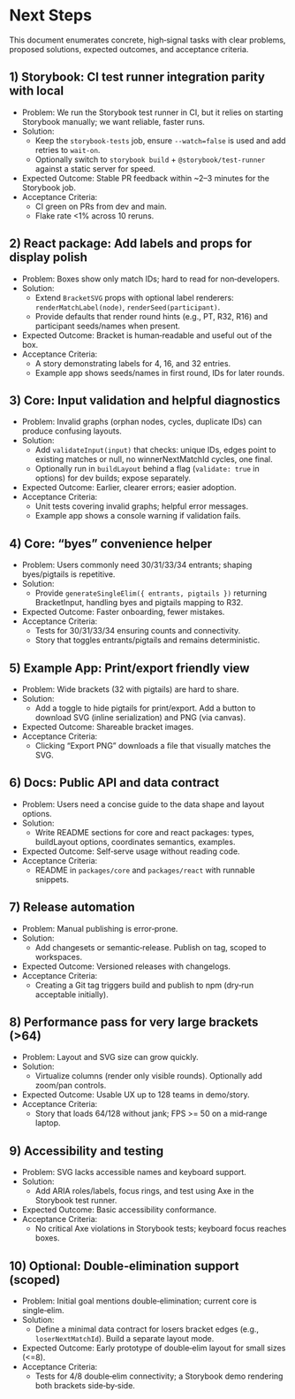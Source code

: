 # Next Steps

This document enumerates concrete, high‑signal tasks with clear problems, proposed solutions, expected outcomes, and acceptance criteria.

## 1) Storybook: CI test runner integration parity with local
- Problem: We run the Storybook test runner in CI, but it relies on starting Storybook manually; we want reliable, faster runs.
- Solution:
  - Keep the `storybook-tests` job, ensure `--watch=false` is used and add retries to `wait-on`.
  - Optionally switch to `storybook build` + `@storybook/test-runner` against a static server for speed.
- Expected Outcome: Stable PR feedback within ~2–3 minutes for the Storybook job.
- Acceptance Criteria:
  - CI green on PRs from dev and main.
  - Flake rate <1% across 10 reruns.

## 2) React package: Add labels and props for display polish
- Problem: Boxes show only match IDs; hard to read for non‑developers.
- Solution:
  - Extend `BracketSVG` props with optional label renderers: `renderMatchLabel(node)`, `renderSeed(participant)`.
  - Provide defaults that render round hints (e.g., PT, R32, R16) and participant seeds/names when present.
- Expected Outcome: Bracket is human‑readable and useful out of the box.
- Acceptance Criteria:
  - A story demonstrating labels for 4, 16, and 32 entries.
  - Example app shows seeds/names in first round, IDs for later rounds.

## 3) Core: Input validation and helpful diagnostics
- Problem: Invalid graphs (orphan nodes, cycles, duplicate IDs) can produce confusing layouts.
- Solution:
  - Add `validateInput(input)` that checks: unique IDs, edges point to existing matches or null, no winnerNextMatchId cycles, one final.
  - Optionally run in `buildLayout` behind a flag (`validate: true` in options) for dev builds; expose separately.
- Expected Outcome: Earlier, clearer errors; easier adoption.
- Acceptance Criteria:
  - Unit tests covering invalid graphs; helpful error messages.
  - Example app shows a console warning if validation fails.

## 4) Core: “byes” convenience helper
- Problem: Users commonly need 30/31/33/34 entrants; shaping byes/pigtails is repetitive.
- Solution:
  - Provide `generateSingleElim({ entrants, pigtails })` returning BracketInput, handling byes and pigtails mapping to R32.
- Expected Outcome: Faster onboarding, fewer mistakes.
- Acceptance Criteria:
  - Tests for 30/31/33/34 ensuring counts and connectivity.
  - Story that toggles entrants/pigtails and remains deterministic.

## 5) Example App: Print/export friendly view
- Problem: Wide brackets (32 with pigtails) are hard to share.
- Solution:
  - Add a toggle to hide pigtails for print/export. Add a button to download SVG (inline serialization) and PNG (via canvas).
- Expected Outcome: Shareable bracket images.
- Acceptance Criteria:
  - Clicking “Export PNG” downloads a file that visually matches the SVG.

## 6) Docs: Public API and data contract
- Problem: Users need a concise guide to the data shape and layout options.
- Solution:
  - Write README sections for core and react packages: types, buildLayout options, coordinates semantics, examples.
- Expected Outcome: Self‑serve usage without reading code.
- Acceptance Criteria:
  - README in `packages/core` and `packages/react` with runnable snippets.

## 7) Release automation
- Problem: Manual publishing is error‑prone.
- Solution:
  - Add changesets or semantic‑release. Publish on tag, scoped to workspaces.
- Expected Outcome: Versioned releases with changelogs.
- Acceptance Criteria:
  - Creating a Git tag triggers build and publish to npm (dry‑run acceptable initially).

## 8) Performance pass for very large brackets (>64)
- Problem: Layout and SVG size can grow quickly.
- Solution:
  - Virtualize columns (render only visible rounds). Optionally add zoom/pan controls.
- Expected Outcome: Usable UX up to 128 teams in demo/story.
- Acceptance Criteria:
  - Story that loads 64/128 without jank; FPS >= 50 on a mid‑range laptop.

## 9) Accessibility and testing
- Problem: SVG lacks accessible names and keyboard support.
- Solution:
  - Add ARIA roles/labels, focus rings, and test using Axe in the Storybook test runner.
- Expected Outcome: Basic accessibility conformance.
- Acceptance Criteria:
  - No critical Axe violations in Storybook tests; keyboard focus reaches boxes.

## 10) Optional: Double‑elimination support (scoped)
- Problem: Initial goal mentions double‑elimination; current core is single‑elim.
- Solution:
  - Define a minimal data contract for losers bracket edges (e.g., `loserNextMatchId`). Build a separate layout mode.
- Expected Outcome: Early prototype of double‑elim layout for small sizes (<=8).
- Acceptance Criteria:
  - Tests for 4/8 double‑elim connectivity; a Storybook demo rendering both brackets side‑by‑side.
